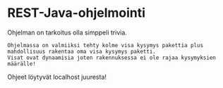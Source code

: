 # REST-Java-ohjelmointi
Ohjelman on tarkoitus olla simppeli trivia.
```
Ohjelmassa on valmiiksi tehty kolme visa kysymys pakettia plus mahdollisuus rakentaa oma visa kysymys paketti.
Visat ovat dynaamisia joten rakennuksessa ei ole rajaa kysymyksien määrälle!
```
Ohjeet löytyvät localhost juuresta!
